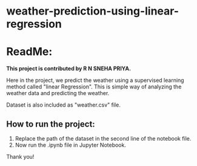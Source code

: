 # weather-prediction-using-linear-regression

# ReadMe:

**This project is contributed by R N SNEHA PRIYA.**

Here in the project, we predict the weather using a supervised learning method called "linear Regression".  This is simple way of analyzing the weather data and predicting the weather.

Dataset is also included as "weather.csv" file.

## How to run the project:

1. Replace the path of the dataset in the second line of the notebook file.
2. Now run the .ipynb file in Jupyter Notebook.

Thank you!
